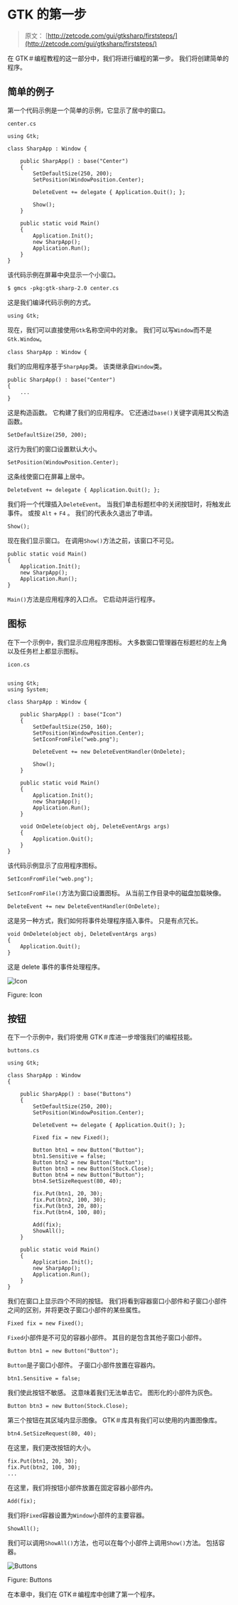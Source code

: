 # GTK 的第一步

> 原文： [http://zetcode.com/gui/gtksharp/firststeps/](http://zetcode.com/gui/gtksharp/firststeps/)

在 GTK＃编程教程的这一部分中，我们将进行编程的第一步。 我们将创建简单的程序。

## 简单的例子

第一个代码示例是一个简单的示例，它显示了居中的窗口。

`center.cs`

```
using Gtk;

class SharpApp : Window {

    public SharpApp() : base("Center")
    {
        SetDefaultSize(250, 200);
        SetPosition(WindowPosition.Center);

        DeleteEvent += delegate { Application.Quit(); };

        Show();    
    }

    public static void Main()
    {
        Application.Init();
        new SharpApp();        
        Application.Run();
    }
}

```

该代码示例在屏幕中央显示一个小窗口。

```
$ gmcs -pkg:gtk-sharp-2.0 center.cs

```

这是我们编译代码示例的方式。

```
using Gtk;

```

现在，我们可以直接使用`Gtk`名称空间中的对象。 我们可以写`Window`而不是`Gtk.Window`。

```
class SharpApp : Window {

```

我们的应用程序基于`SharpApp`类。 该类继承自`Window`类。

```
public SharpApp() : base("Center")
{
    ...   
}

```

这是构造函数。 它构建了我们的应用程序。 它还通过`base()`关键字调用其父构造函数。

```
SetDefaultSize(250, 200);

```

这行为我们的窗口设置默认大小。

```
SetPosition(WindowPosition.Center);

```

这条线使窗口在屏幕上居中。

```
DeleteEvent += delegate { Application.Quit(); };

```

我们将一个代理插入`DeleteEvent`。 当我们单击标题栏中的关闭按钮时，将触发此事件。 或按 `Alt` + `F4` 。 我们的代表永久退出了申请。

```
Show();

```

现在我们显示窗口。 在调用`Show()`方法之前，该窗口不可见。

```
public static void Main()
{
    Application.Init();
    new SharpApp();        
    Application.Run();
}

```

`Main()`方法是应用程序的入口点。 它启动并运行程序。

## 图标

在下一个示例中，我们显示应用程序图标。 大多数窗口管理器在标题栏的左上角以及任务栏上都显示图标。

`icon.cs`

```

using Gtk;
using System;

class SharpApp : Window {

    public SharpApp() : base("Icon")
    {
        SetDefaultSize(250, 160);
        SetPosition(WindowPosition.Center);
        SetIconFromFile("web.png");

        DeleteEvent += new DeleteEventHandler(OnDelete);

        Show();      
    }

    public static void Main()
    {
        Application.Init();
        new SharpApp();
        Application.Run();
    }

    void OnDelete(object obj, DeleteEventArgs args)
    {
        Application.Quit();
    }
}

```

该代码示例显示了应用程序图标。

```
SetIconFromFile("web.png");

```

`SetIconFromFile()`方法为窗口设置图标。 从当前工作目录中的磁盘加载映像。

```
DeleteEvent += new DeleteEventHandler(OnDelete);

```

这是另一种方式，我们如何将事件处理程序插入事件。 只是有点冗长。

```
void OnDelete(object obj, DeleteEventArgs args)
{
    Application.Quit();
}

```

这是 delete 事件的事件处理程序。

![Icon](img/e5af2c2cf8196372e49aba585fbd7138.jpg)

Figure: Icon

## 按钮

在下一个示例中，我们将使用 GTK＃库进一步增强我们的编程技能。

`buttons.cs`

```
using Gtk;

class SharpApp : Window
{

    public SharpApp() : base("Buttons")
    {
        SetDefaultSize(250, 200);
        SetPosition(WindowPosition.Center);

        DeleteEvent += delegate { Application.Quit(); };

        Fixed fix = new Fixed();

        Button btn1 = new Button("Button");
        btn1.Sensitive = false;
        Button btn2 = new Button("Button");
        Button btn3 = new Button(Stock.Close);
        Button btn4 = new Button("Button");
        btn4.SetSizeRequest(80, 40);

        fix.Put(btn1, 20, 30);
        fix.Put(btn2, 100, 30);
        fix.Put(btn3, 20, 80);
        fix.Put(btn4, 100, 80);

        Add(fix);
        ShowAll();
    }

    public static void Main() 
    {
        Application.Init();
        new SharpApp();
        Application.Run();
    }
}

```

我们在窗口上显示四个不同的按钮。 我们将看到容器窗口小部件和子窗口小部件之间的区别，并将更改子窗口小部件的某些属性。

```
Fixed fix = new Fixed();

```

`Fixed`小部件是不可见的容器小部件。 其目的是包含其他子窗口小部件。

```
Button btn1 = new Button("Button");

```

`Button`是子窗口小部件。 子窗口小部件放置在容器内。

```
btn1.Sensitive = false;

```

我们使此按钮不敏感。 这意味着我们无法单击它。 图形化的小部件为灰色。

```
Button btn3 = new Button(Stock.Close);

```

第三个按钮在其区域内显示图像。 GTK＃库具有我们可以使用的内置图像库。

```
btn4.SetSizeRequest(80, 40);

```

在这里，我们更改按钮的大小。

```
fix.Put(btn1, 20, 30);
fix.Put(btn2, 100, 30);
...

```

在这里，我们将按钮小部件放置在固定容器小部件内。

```
Add(fix);

```

我们将`Fixed`容器设置为`Window`小部件的主要容器。

```
ShowAll();

```

我们可以调用`ShowAll()`方法，也可以在每个小部件上调用`Show()`方法。 包括容器。

![Buttons](img/7b483a856190e8608062a9eaa2b2984f.jpg)

Figure: Buttons

在本章中，我们在 GTK＃编程库中创建了第一个程序。